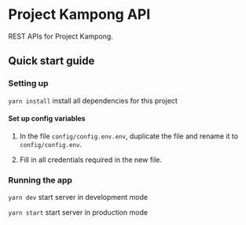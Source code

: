 # Project Kampong API

REST APIs for Project Kampong.

## Quick start guide

### Setting up

`yarn install` install all dependencies for this project

#### Set up config variables

1. In the file `config/config.env.env`, duplicate the file and rename it to `config/config.env`.

2. Fill in all credentials required in the new file.

### Running the app

`yarn dev` start server in development mode

`yarn start` start server in production mode
